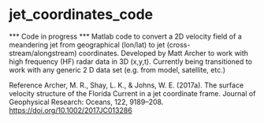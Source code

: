 # jet_coordinates_code

*** Code in progress ***
Matlab code to convert a 2D velocity field of a meandering jet from geographical (lon/lat) to jet (cross-stream/alongstream) coordinates.
Developed by Matt Archer to work with high frequency (HF) radar data in 3D (x,y,t).
Currently being transitioned to work with any generic 2 D data set (e.g. from model, satellite, etc.)

Reference
Archer, M. R., Shay, L. K., & Johns, W. E. (2017a). The surface velocity structure of the Florida Current in a jet coordinate frame. Journal of Geophysical Research: Oceans, 122, 9189–208. https://doi.org/10.1002/2017JC013286
